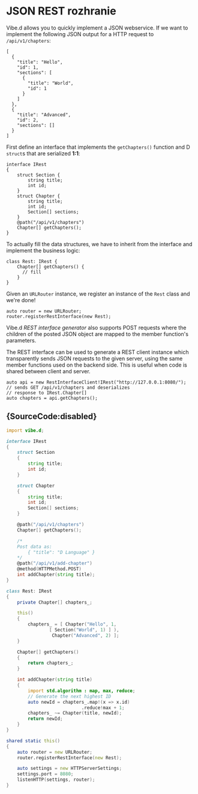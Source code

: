 # JSON REST rozhranie

Vibe.d allows you to quickly implement a JSON webservice.
If we want to implement the following JSON output for
a HTTP request to `/api/v1/chapters`:

    [
      {
        "title": "Hello",
        "id": 1,
        "sections": [
          {
            "title": "World",
            "id": 1
          }
        ]
      },
      {
        "title": "Advanced",
        "id": 2,
        "sections": []
      }
    ]

First define an interface that implements the
`getChapters()` function and D `struct`s that are
serialized **1:1**:

    interface IRest
    {
        struct Section {
            string title;
            int id;
        }
        struct Chapter {
            string title;
            int id;
            Section[] sections;
        }
        @path("/api/v1/chapters")
        Chapter[] getChapters();
    }

To actually fill the data structures, we have to inherit
from the interface and implement the business logic:

    class Rest: IRest {
        Chapter[] getChapters() {
          // fill
        }
    }

Given an `URLRouter` instance, we register
an instance of the `Rest` class and we're done!

    auto router = new URLRouter;
    router.registerRestInterface(new Rest);

Vibe.d *REST interface generator* also supports
POST requests where the children of the posted
JSON object are mapped to the member function's
parameters.

The REST interface can be used to generate a REST
client instance which transparently sends JSON requests
to the given server, using the same member functions
used on the backend side. This is useful when code
is shared between client and server.

    auto api = new RestInterfaceClient!IRest("http://127.0.0.1:8080/");
    // sends GET /api/v1/chapters and deserializes
    // response to IRest.Chapter[]
    auto chapters = api.getChapters();

## {SourceCode:disabled}

```d
import vibe.d;

interface IRest
{
    struct Section
    {
        string title;
        int id;
    }

    struct Chapter
    {
        string title;
        int id;
        Section[] sections;
    }

    @path("/api/v1/chapters")
    Chapter[] getChapters();

    /*
    Post data as:
        { "title": "D Language" }
    */
    @path("/api/v1/add-chapter")
    @method(HTTPMethod.POST)
    int addChapter(string title);
}

class Rest: IRest
{
    private Chapter[] chapters_;

    this()
    {
        chapters_ = [ Chapter("Hello", 1,
                [ Section("World", 1) ] ),
                 Chapter("Advanced", 2) ];
    }

    Chapter[] getChapters()
    {
        return chapters_;
    }

    int addChapter(string title)
    {
        import std.algorithm : map, max, reduce;
        // Generate the next highest ID
        auto newId = chapters_.map!(x => x.id)
                            .reduce!max + 1;
        chapters_ ~= Chapter(title, newId);
        return newId;
    }
}

shared static this()
{
    auto router = new URLRouter;
    router.registerRestInterface(new Rest);

    auto settings = new HTTPServerSettings;
    settings.port = 8080;
    listenHTTP(settings, router);
}
```
